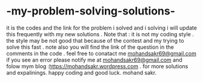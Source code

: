 # -my-problem-solving-solutions-
it is the codes and the link for the problem i solved and i solving i will  update  this frequently  with my new solutions .
Note that : it is not my coding style . the style may be not good that because of the contest and my trying to solve this fast .
note  also you will find the link of the question in the comments in the code .
feel free to conatact me mohandsakr69@gmail.com if you see an error please notify me at mohandsakr69@gmail.com 
and folow mym blog :https://mohandsakr.wordpress.com . for more solutions and expalinings.
happy coding  and good luck.
mohand sakr.

